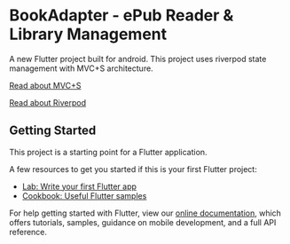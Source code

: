 # BookAdapter - ePub Reader & Library Management

A new Flutter project built for android. This project uses riverpod state management with MVC+S architecture.

[Read about MVC+S](https://blog.gskinner.com/archives/2020/09/flutter-state-management-with-mvcs.html)

[Read about Riverpod](https://codewithandrea.com/videos/flutter-state-management-riverpod/)

## Getting Started

This project is a starting point for a Flutter application.

A few resources to get you started if this is your first Flutter project:

- [Lab: Write your first Flutter app](https://flutter.dev/docs/get-started/codelab)
- [Cookbook: Useful Flutter samples](https://flutter.dev/docs/cookbook)

For help getting started with Flutter, view our
[online documentation](https://flutter.dev/docs), which offers tutorials,
samples, guidance on mobile development, and a full API reference.
